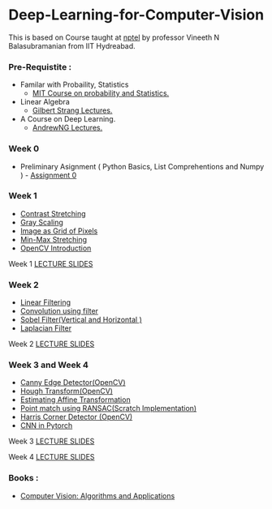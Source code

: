 # Deep-Learning-for-Computer-Vision

This is based on Course taught at [nptel](https://nptel.ac.in/courses/106/106/106106224/) by professor Vineeth N Balasubramanian from IIT Hydreabad. 

### Pre-Requistite :
   - Familar with Probaility, Statistics
        - [MIT Course on probability and Statistics.](https://www.youtube.com/watch?v=1uW3qMFA9Ho&list=PLUl4u3cNGP60hI9ATjSFgLZpbNJ7myAg6)
   - Linear Algebra 
        - [Gilbert Strang Lectures.](https://www.youtube.com/watch?v=7UJ4CFRGd-U&list=PLE7DDD91010BC51F8)
   - A Course on Deep Learning.
        - [AndrewNG Lectures.](https://www.deeplearning.ai)
### Week 0 
  - Preliminary Asignment ( Python Basics, List Comprehentions and Numpy ) - [Assignment 0](https://github.com/prajinkhadka/Deep-Learning-for-Computer-Vision/blob/master/Week%200/Assignment_0.ipynb)
  

### Week 1 
   - [Contrast Stretching](https://github.com/prajinkhadka/Deep-Learning-for-Computer-Vision/blob/master/Week%201/ContrastStretching.ipynb)
   - [Gray Scaling](https://github.com/prajinkhadka/Deep-Learning-for-Computer-Vision/blob/master/Week%201/GrayScaling.ipynb)
   - [Image as Grid of Pixels](https://github.com/prajinkhadka/Deep-Learning-for-Computer-Vision/blob/master/Week%201/Image%20as%20Grid%20of%20Pixels.ipynb)
   - [Min-Max Stretching](https://github.com/prajinkhadka/Deep-Learning-for-Computer-Vision/blob/master/Week%201/Min-Max%20Stretching%20.ipynb)
   - [OpenCV Introduction](https://github.com/prajinkhadka/Deep-Learning-for-Computer-Vision/blob/master/Week%201/opencv_Introduction.ipynb)
   
  Week 1 [LECTURE SLIDES](https://drive.google.com/drive/folders/199Xs3MCDzIDNow7zdxGKMwdUiGpsBw3e?usp=sharing)

### Week 2 
   - [Linear Filtering](https://github.com/prajinkhadka/Deep-Learning-for-Computer-Vision/blob/master/Week%202/Linear%20Filter%2C%20Convolution%2C%20Sobel%20%2C%20Laplacian%20filter.ipynb)
   - [Convolution using filter](https://github.com/prajinkhadka/Deep-Learning-for-Computer-Vision/blob/master/Week%202/Linear%20Filter%2C%20Convolution%2C%20Sobel%20%2C%20Laplacian%20filter.ipynb)
   - [Sobel Filter(Vertical and Horizontal )](https://github.com/prajinkhadka/Deep-Learning-for-Computer-Vision/blob/master/Week%202/Linear%20Filter%2C%20Convolution%2C%20Sobel%20%2C%20Laplacian%20filter.ipynb)
   - [Laplacian Filter](https://github.com/prajinkhadka/Deep-Learning-for-Computer-Vision/blob/master/Week%202/Linear%20Filter%2C%20Convolution%2C%20Sobel%20%2C%20Laplacian%20filter.ipynb)
   
   
  Week 2 [LECTURE SLIDES](https://drive.google.com/drive/folders/19qwMgf6H4JFQvbLL15_JhZRFktRSdxyU?usp=sharing)

### Week 3 and Week 4
   - [Canny Edge Detector(OpenCV)](https://github.com/prajinkhadka/Deep-Learning-for-Computer-Vision/blob/master/Week%203%20and%204/Canny%20Edge%20Detector%2CHough%20Transform%2C%20%20Affine%20Transformation%2C%20RANSAC%2C%20Harris%20Corner%20Detection%2C%20pytorch%20NN.ipynb)
   - [Hough Transform(OpenCV)](https://github.com/prajinkhadka/Deep-Learning-for-Computer-Vision/blob/master/Week%203%20and%204/Canny%20Edge%20Detector%2CHough%20Transform%2C%20%20Affine%20Transformation%2C%20RANSAC%2C%20Harris%20Corner%20Detection%2C%20pytorch%20NN.ipynb)
   - [Estimating Affine Transformation](https://github.com/prajinkhadka/Deep-Learning-for-Computer-Vision/blob/master/Week%203%20and%204/Canny%20Edge%20Detector%2CHough%20Transform%2C%20%20Affine%20Transformation%2C%20RANSAC%2C%20Harris%20Corner%20Detection%2C%20pytorch%20NN.ipynb)
   - [Point match using RANSAC(Scratch Implementation)](https://github.com/prajinkhadka/Deep-Learning-for-Computer-Vision/blob/master/Week%203%20and%204/Canny%20Edge%20Detector%2CHough%20Transform%2C%20%20Affine%20Transformation%2C%20RANSAC%2C%20Harris%20Corner%20Detection%2C%20pytorch%20NN.ipynb)
   - [Harris Corner Detector (OpenCV)](https://github.com/prajinkhadka/Deep-Learning-for-Computer-Vision/blob/master/Week%203%20and%204/Canny%20Edge%20Detector%2CHough%20Transform%2C%20%20Affine%20Transformation%2C%20RANSAC%2C%20Harris%20Corner%20Detection%2C%20pytorch%20NN.ipynb)
   - [CNN in Pytorch](https://github.com/prajinkhadka/Deep-Learning-for-Computer-Vision/blob/master/Week%203%20and%204/Canny%20Edge%20Detector%2CHough%20Transform%2C%20%20Affine%20Transformation%2C%20RANSAC%2C%20Harris%20Corner%20Detection%2C%20pytorch%20NN.ipynb)

  Week 3 [LECTURE SLIDES](https://drive.google.com/drive/folders/11qRz_sCbmJdtTcPzsxyo-ox_qX_YDjRM?usp=sharing)
  
  Week 4 [LECTURE SLIDES](https://drive.google.com/drive/folders/1Oijez2m7aJkNJR675uQQhUIi3u96gNFt?usp=sharing)



### Books : 
  - [Computer Vision: Algorithms and Applications](https://szeliski.org/Book/drafts/SzeliskiBook_20100903_draft.pdf)

